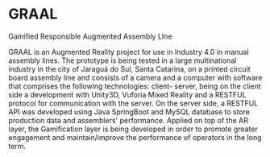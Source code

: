 # GRAAL
Gamified Responsible Augmented Assembly LIne

GRAAL is an Augmented Reality project for use in Industry 4.0 in manual assembly lines. The prototype is being tested in a large multinational industry in the city of Jaraguá do Sul, Santa Catarina, on a printed circuit board assembly line and consists of a camera and a computer with software that comprises the following technologies: client- server, being on the client side a development with Unity3D, Vuforia Mixed Reality and a RESTFUL protocol for communication with the server. On the server side, a RESTFUL API was developed using Java SpringBoot and MySQL database to store production data and assemblers' performance. Applied on top of the AR layer, the Gamification layer is being developed in order to promote greater engagement and maintain/improve the performance of operators in the long term.
